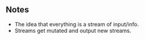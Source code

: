 ## Notes

* The idea that everything is a stream of input/info.
* Streams get mutated and output new streams.